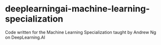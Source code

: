 # deeplearningai-machine-learning-specialization
Code written for the Machine Learning Specialization taught by Andrew Ng on DeepLearning.AI
